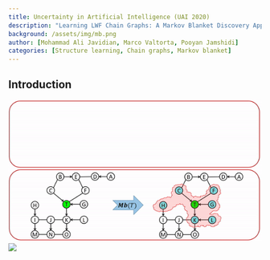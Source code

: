 ```yaml
---
title: Uncertainty in Artificial Intelligence (UAI 2020)
description: "Learning LWF Chain Graphs: A Markov Blanket Discovery Approach"
background: /assets/img/mb.png
author: [Mohammad Ali Javidian, Marco Valtorta, Pooyan Jamshidi]
categories: [Structure learning, Chain graphs, Markov blanket]
---
```


## Introduction
![](https://github.com/majavid/structurelearning/blob/master/assets/img/mblwfcg.gif)
<img src="{{ https://github.com/majavid/structurelearning }}/assets/img/mblwfcg.gif">
